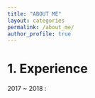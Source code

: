 ```yaml
---
title: "ABOUT ME"
layout: categories
permalink: /about_me/
author_profile: true
---
```



# 1. Experience

2017 ~ 2018 : 